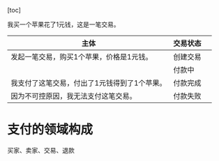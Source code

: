 [toc]

我买一个苹果花了1元钱，这是一笔交易。



| 主体                                         | 交易状态 |      |
| -------------------------------------------- | -------- | ---- |
| 发起一笔交易，购买1个苹果，价格是1元钱。     | 创建交易 |      |
|                                              | 付款中   |      |
| 我支付了这笔交易，付出了1元钱得到了1个苹果。 | 付款完成 |      |
| 因为不可控原因，我无法支付这笔交易。         | 付款失败 |      |



# 支付的领域构成

买家、卖家、交易、退款



